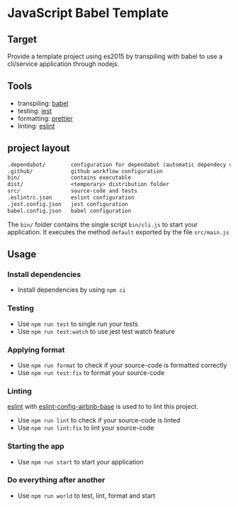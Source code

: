 # JavaScript Babel Template

## Target

Provide a template project using es2015 by transpiling with babel to use a cli/service application through nodejs.

## Tools

- transpiling: [babel](https://babeljs.io/)
- testing: [jest](https://jestjs.io/)
- formatting: [prettier](https://prettier.io/)
- linting: [eslint](https://eslint.org/)

## project layout

```txt
.dependabot/        configuration for dependabot (automatic dependecy updates)
.github/            github workflow configuration
bin/                contains executable
dist/               <temporary> distribution folder
src/                source-code and tests
.eslintrc.json      eslint configuration
.jest.config.json   jest configuration
babel.config.json   babel configuration
```

The `bin/` folder contains the single script `bin/cli.js` to start your application. It executes the method `default` exported by the file `src/main.js`

## Usage

### Install dependencies

- Install dependencies by using `npm ci`

### Testing

- Use `npm run test` to single run your tests
- Use `npm run test:watch` to use jest test watch feature

### Applying format

- Use `npm run format` to check if your source-code is formatted correctly
- Use `npm run test:fix` to format your source-code

### Linting

[eslint](https://eslint.org/) with [eslint-config-airbnb-base](https://github.com/airbnb/javascript) is used to to lint this project.

- Use `npm run lint` to check if your source-code is linted
- Use `npm run lint:fix` to lint your source-code

### Starting the app

- Use `npm run start` to start your application

### Do everything after another

- Use `npm run world` to test, lint, format and start

